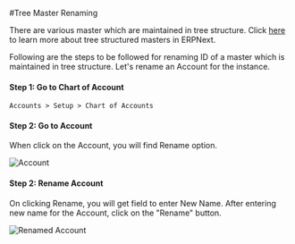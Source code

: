 #Tree Master Renaming

There are various master which are maintained in tree structure. Click [here](/docs/user/manual/en/setting-up/articles/managing-tree-structure-masters.html) to learn more about tree structured masters in ERPNext.

Following are the steps to be followed for renaming ID of a master which is maintained in tree structure. Let's rename an Account for the instance.

#### Step 1: Go to Chart of Account

`Accounts > Setup > Chart of Accounts`

#### Step 2: Go to Account

When click on the Account, you will find Rename option.

<img alt="Account" class="screenshot" src="/assets/erpnext_docs/assets/img/articles/rename-account.png">

#### Step 2: Rename Account

On clicking Rename, you will get field to enter New Name. After entering new name for the Account, click on the "Rename" button.

<img alt="Renamed Account" class="screenshot" src="/assets/erpnext_docs/assets/img/articles/rename-account-2.gif">

<!-- markdown -->